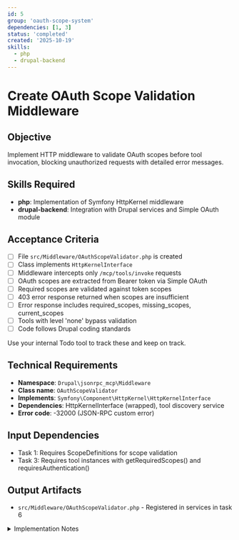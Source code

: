 ```yaml
---
id: 5
group: 'oauth-scope-system'
dependencies: [1, 3]
status: 'completed'
created: '2025-10-19'
skills:
  - php
  - drupal-backend
---
```


# Create OAuth Scope Validation Middleware

## Objective

Implement HTTP middleware to validate OAuth scopes before tool invocation, blocking unauthorized requests with detailed error messages.

## Skills Required

- **php**: Implementation of Symfony HttpKernel middleware
- **drupal-backend**: Integration with Drupal services and Simple OAuth module

## Acceptance Criteria

- [ ] File `src/Middleware/OAuthScopeValidator.php` is created
- [ ] Class implements `HttpKernelInterface`
- [ ] Middleware intercepts only `/mcp/tools/invoke` requests
- [ ] OAuth scopes are extracted from Bearer token via Simple OAuth
- [ ] Required scopes are validated against token scopes
- [ ] 403 error response returned when scopes are insufficient
- [ ] Error response includes required_scopes, missing_scopes, current_scopes
- [ ] Tools with level 'none' bypass validation
- [ ] Code follows Drupal coding standards

Use your internal Todo tool to track these and keep on track.

## Technical Requirements

- **Namespace**: `Drupal\jsonrpc_mcp\Middleware`
- **Class name**: `OAuthScopeValidator`
- **Implements**: `Symfony\Component\HttpKernel\HttpKernelInterface`
- **Dependencies**: HttpKernelInterface (wrapped), tool discovery service
- **Error code**: -32000 (JSON-RPC custom error)

## Input Dependencies

- Task 1: Requires ScopeDefinitions for scope validation
- Task 3: Requires tool instances with getRequiredScopes() and requiresAuthentication()

## Output Artifacts

- `src/Middleware/OAuthScopeValidator.php` - Registered in services in task 6

<details>
<summary>Implementation Notes</summary>

### File Location

Create file at: `src/Middleware/OAuthScopeValidator.php`

### Middleware Implementation

```php
<?php

declare(strict_types=1);

namespace Drupal\jsonrpc_mcp\Middleware;

use Drupal\Component\Serialization\Json;
use Drupal\jsonrpc_mcp\Service\McpToolDiscoveryService;
use Symfony\Component\HttpFoundation\JsonResponse;
use Symfony\Component\HttpFoundation\Request;
use Symfony\Component\HttpFoundation\Response;
use Symfony\Component\HttpKernel\HttpKernelInterface;

/**
 * Validates OAuth scopes for MCP tool invocations.
 */
class OAuthScopeValidator implements HttpKernelInterface {

  /**
   * Constructs a new OAuthScopeValidator.
   *
   * @param \Symfony\Component\HttpKernel\HttpKernelInterface $httpKernel
   *   The wrapped HTTP kernel.
   * @param \Drupal\jsonrpc_mcp\Service\McpToolDiscoveryService $toolDiscovery
   *   The tool discovery service.
   */
  public function __construct(
    protected HttpKernelInterface $httpKernel,
    protected McpToolDiscoveryService $toolDiscovery,
  ) {}

  /**
   * {@inheritdoc}
   */
  public function handle(Request $request, int $type = self::MAIN_REQUEST, bool $catch = TRUE): Response {
    // Only validate MCP tool invocations.
    if ($request->getPathInfo() !== '/mcp/tools/invoke') {
      return $this->httpKernel->handle($request, $type, $catch);
    }

    // Extract tool name from request.
    $content = $request->getContent();
    $data = Json::decode($content);
    $tool_name = $data['name'] ?? NULL;

    if (!$tool_name) {
      return $this->httpKernel->handle($request, $type, $catch);
    }

    // Get tool definition.
    $tools = $this->toolDiscovery->discoverTools();

    if (!isset($tools[$tool_name])) {
      return $this->httpKernel->handle($request, $type, $catch);
    }

    $tool = $tools[$tool_name];

    // Check if authentication is required.
    if (!method_exists($tool, 'requiresAuthentication') || !$tool->requiresAuthentication()) {
      return $this->httpKernel->handle($request, $type, $catch);
    }

    // Get token scopes.
    $token_scopes = $this->getTokenScopes($request);

    // Validate scopes.
    $required_scopes = method_exists($tool, 'getRequiredScopes') ? $tool->getRequiredScopes() : [];
    $missing_scopes = array_diff($required_scopes, $token_scopes);

    if (!empty($missing_scopes)) {
      return new JsonResponse([
        'jsonrpc' => '2.0',
        'error' => [
          'code' => -32000,
          'message' => 'Insufficient OAuth scopes',
          'data' => [
            'required_scopes' => $required_scopes,
            'missing_scopes' => array_values($missing_scopes),
            'current_scopes' => $token_scopes,
          ],
        ],
        'id' => $data['id'] ?? NULL,
      ], 403);
    }

    return $this->httpKernel->handle($request, $type, $catch);
  }

  /**
   * Extracts OAuth scopes from the request token.
   *
   * @param \Symfony\Component\HttpFoundation\Request $request
   *   The request.
   *
   * @return array
   *   Array of scope strings.
   */
  protected function getTokenScopes(Request $request): array {
    $authorization = $request->headers->get('Authorization');
    if (!$authorization || !str_starts_with($authorization, 'Bearer ')) {
      return [];
    }

    $token = substr($authorization, 7);

    // Use Simple OAuth to decode the token and extract scopes.
    if (!\Drupal::hasService('simple_oauth.oauth2_storage')) {
      return [];
    }

    try {
      $oauth_storage = \Drupal::service('simple_oauth.oauth2_storage');
      $access_token = $oauth_storage->getAccessToken($token);

      if (!$access_token) {
        return [];
      }

      // Extract scopes from token.
      $scopes = $access_token->getScopes();
      return array_map(fn($scope) => $scope->getIdentifier(), $scopes);
    }
    catch (\Exception $e) {
      // Token parsing failed, assume no scopes.
      return [];
    }
  }

}
```

### Key Implementation Details

1. **Path filtering**: Only intercept `/mcp/tools/invoke`, let other requests pass through
2. **Tool loading**: Use discovery service to get tool instance with auth methods
3. **Auth bypass**: Skip validation for tools with `requiresAuthentication() === FALSE`
4. **Scope extraction**: Use Simple OAuth service to parse Bearer token
5. **Error response**: Follow JSON-RPC 2.0 format with custom error code
6. **Graceful degradation**: Return empty scopes if Simple OAuth unavailable

### Error Handling

- Invalid JSON in request body: Pass to wrapped kernel (will return appropriate error)
- Tool not found: Pass to wrapped kernel (discovery service filters by permissions)
- Token parsing fails: Treat as empty scopes (will fail validation if scopes required)
- Simple OAuth service missing: Treat as empty scopes

### Verification

After implementation:

1. Run `vendor/bin/phpcs --standard=Drupal,DrupalPractice src/Middleware/OAuthScopeValidator.php`
2. Test with valid token containing required scopes (should pass through)
3. Test with token missing required scopes (should return 403)
4. Test without token on tool requiring auth (should return 403)
5. Test tool with level 'none' (should bypass validation)
</details>
